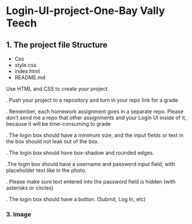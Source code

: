 # Login-UI-project-One-Bay Vally Teech


## 1. The project file Structure
* Css
 * style.css
 * index.html
 * README.md

Use HTML and CSS to create your project.

. Push your project to a repository and turn in your repo link for a grade

. Remember, each homework assignment goes in a separate repo. Please don’t send me a repo that other assignments and your Login UI inside of it, because it will be time-consuming to grade

. The login box should have a minimum size, and the input fields or text in the box should not leak out of the box.

. The login box should have box-shadow and rounded edges.

.The login box should have a username and password input field, with placeholder text like in the photo.

. Please make sure text entered into the password field is hidden (with asterisks or circles)

. The login box should have a button. (Submit, Log In, etc)

### 3. Image

<!-- ![My Image](Image/Log-In.png) -->
